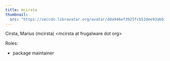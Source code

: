```yaml
---
title: mcirsta
thumbnail:
  src: "https://seccdn.libravatar.org/avatar/dda946ef3925fcb52dee93abb14d9709"
---
```


Cirsta, Marius (mcirsta) &lt;mcirsta at frugalware dot org&gt;

Roles:
* package maintainer
